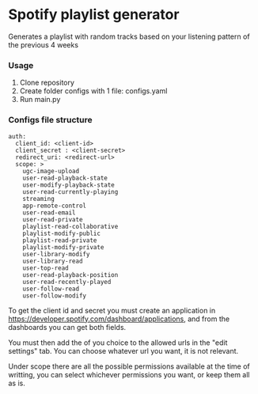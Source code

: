 # Spotify playlist generator
Generates a playlist with random tracks based on your listening pattern of the previous 4 weeks

### Usage
1. Clone repository
2. Create folder configs with 1 file: configs.yaml
3. Run main.py

### Configs file structure
```
auth:
  client_id: <client-id>
  client_secret : <client-secret>
  redirect_uri: <redirect-url>
  scope: >
    ugc-image-upload
    user-read-playback-state
    user-modify-playback-state
    user-read-currently-playing
    streaming
    app-remote-control
    user-read-email
    user-read-private
    playlist-read-collaborative
    playlist-modify-public
    playlist-read-private
    playlist-modify-private
    user-library-modify
    user-library-read
    user-top-read
    user-read-playback-position
    user-read-recently-played
    user-follow-read
    user-follow-modify 
```
To get the client id and secret you must create an application in https://developer.spotify.com/dashboard/applications, and from the dashboards you can get both fields.

You must then add the <redirect-url> of you choice to the allowed urls in the "edit settings" tab. You can choose whatever url you want, it is not relevant.

Under scope there are all the possible permissions available at the time of writting, you can select whichever permissions you want, or keep them all as is.



